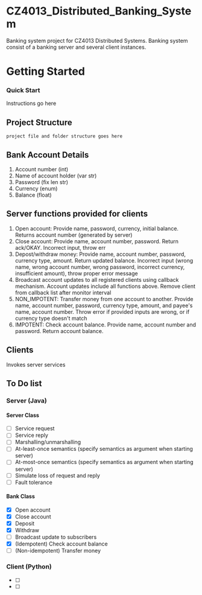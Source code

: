 # CZ4013_Distributed_Banking_System

Banking system project for CZ4013 Distributed Systems. Banking system consist of a banking server and several client instances. 

# Getting Started

### Quick Start

Instructions go here

## Project Structure

```
project file and folder structure goes here
```

## Bank Account Details

1. Account number (int)
1. Name of account holder (var str)
1. Password (fix len str)
1. Currency (enum)
1. Balance (float)

## Server functions provided for clients

1. Open account: Provide name, password, currency, initial balance. Returns account number (generated by server)
1. Close account: Provide name, account number, password. Return ack/OKAY. Incorrect input, throw err
1. Depost/withdraw money: Provide name, account number, password, currency type, amount. Return updated balance. Incorrect input (wrong name, wrong account number, wrong password, incorrect currency, insufficient amount), throw proper error message
1. Broadcast account updates to all registered clients using callback mechanism. Account updates include all functions above. Remove client from callback list after monitor interval
1. NON_IMPOTENT: Transfer money from one account to another. Provide name, account number, password, currency type, amount, and payee's name, account number. Throw error if provided inputs are wrong, or if currency type doesn't match
1. IMPOTENT: Check account balance. Provide name, account number and password. Return account balance.

## Clients

Invokes server services

## To Do list

### Server (Java)

#### Server Class

- [ ] Service request
- [ ] Service reply
- [ ] Marshalling/unmarshalling
- [ ] At-least-once semantics (specify semantics as argument when starting server)
- [ ] At-most-once semantics (specify semantics as argument when starting server)
- [ ] Simulate loss of request and reply
- [ ] Fault tolerance

#### Bank Class

- [x] Open account
- [x] Close account
- [x] Deposit
- [x] Withdraw
- [ ] Broadcast update to subscribers
- [x] (Idempotent) Check account balance
- [ ] (Non-idempotent) Transfer money

### Client (Python)

- [ ]
- [ ]